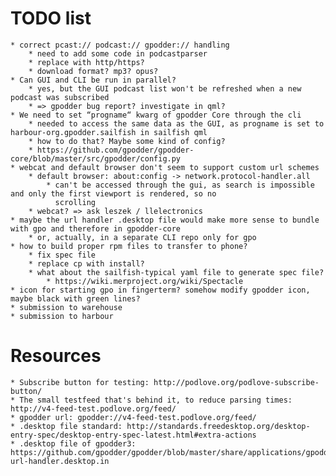 # TODO list #
	* correct pcast:// podcast:// gpodder:// handling
		* need to add some code in podcastparser
		* replace with http/https?
		* download format? mp3? opus?
	* Can GUI and CLI be run in parallel?
		* yes, but the GUI podcast list won't be refreshed when a new podcast was subscribed
		* => gpodder bug report? investigate in qml?
	* We need to set “progname“ kwarg of gpodder Core through the cli
		* needed to access the same data as the GUI, as progname is set to harbour-org.gpodder.sailfish in sailfish qml
		* how to do that? Maybe some kind of config?
		* https://github.com/gpodder/gpodder-core/blob/master/src/gpodder/config.py
	* webcat and default browser don't seem to support custom url schemes
		* default browser: about:config -> network.protocol-handler.all
			* can't be accessed through the gui, as search is impossible and only the first viewport is rendered, so no
			  scrolling
		* webcat? => ask leszek / llelectronics
	* maybe the url handler .desktop file would make more sense to bundle with gpo and therefore in gpodder-core
		* or, actually, in a separate CLI repo only for gpo
	* how to build proper rpm files to transfer to phone?
		* fix spec file
		* replace cp with install?
		* what about the sailfish-typical yaml file to generate spec file?
			* https://wiki.merproject.org/wiki/Spectacle
	* icon for starting gpo in fingerterm? somehow modify gpodder icon, maybe black with green lines?
	* submission to warehouse
	* submission to harbour

# Resources #
	* Subscribe button for testing: http://podlove.org/podlove-subscribe-button/
	* The small testfeed that's behind it, to reduce parsing times: http://v4-feed-test.podlove.org/feed/
	* gpodder url: gpodder://v4-feed-test.podlove.org/feed/
	* .desktop file standard: http://standards.freedesktop.org/desktop-entry-spec/desktop-entry-spec-latest.html#extra-actions
	* .desktop file of gpodder3: https://github.com/gpodder/gpodder/blob/master/share/applications/gpodder-url-handler.desktop.in

